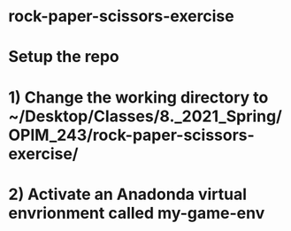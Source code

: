 # rock-paper-scissors-exercise

# Setup the repo
# 1) Change the working directory to ~/Desktop/Classes/8._2021_Spring/OPIM_243/rock-paper-scissors-exercise/
# 2) Activate an Anadonda virtual envrionment called my-game-env